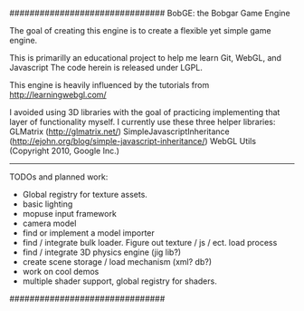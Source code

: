 ###############################
BobGE: the Bobgar Game Engine

The goal of creating this engine is to create a flexible yet simple game engine.

This is primarilly an educational project to help me learn Git, WebGL, and Javascript
The code herein is released under LGPL.

This engine is heavily influenced by the tutorials from http://learningwebgl.com/

I avoided using 3D libraries with the goal of practicing implementing that layer of
functionality myself.  I currently use these three helper libraries: 
GLMatrix (http://glmatrix.net/)
SimpleJavascriptInheritance (http://ejohn.org/blog/simple-javascript-inheritance/)
WebGL Utils (Copyright 2010, Google Inc.)

***************************************
TODOs and planned work:
*  Global registry for texture assets.
*  basic lighting
*  mopuse input framework
*  camera model
*  find or implement a model importer
*  find / integrate bulk loader.  Figure out texture / js / ect. load process
*  find / integrate 3D physics engine (jig lib?)
*  create scene storage / load mechanism (xml?  db?)
*  work on cool demos
*  multiple shader support, global registry for shaders.

###############################